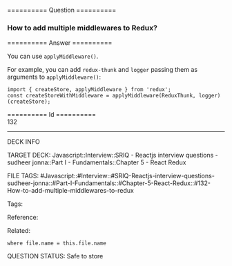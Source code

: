 ========== Question ==========  

### How to add multiple middlewares to Redux?  

========== Answer ==========  

You can use `applyMiddleware()`.

For example, you can add `redux-thunk` and `logger` passing them as arguments to `applyMiddleware()`:

<!-- codeblock-start -->
<pre><code class="hljs language-javascript"><span class="hljs-keyword">import</span> { createStore, applyMiddleware } <span class="hljs-keyword">from</span> <span class="hljs-string">'redux'</span>;
<span class="hljs-keyword">const</span> createStoreWithMiddleware = <span class="hljs-title function_">applyMiddleware</span>(<span class="hljs-title class_">ReduxThunk</span>, logger)(createStore);
</code></pre>
<!-- codeblock-end -->

========== Id ==========  
132

---

DECK INFO

TARGET DECK: Javascript::Interview::SRIQ - Reactjs interview questions - sudheer jonna::Part I - Fundamentals::Chapter 5 - React Redux

FILE TAGS: #Javascript::#Interview::#SRIQ-Reactjs-interview-questions-sudheer-jonna::#Part-I-Fundamentals::#Chapter-5-React-Redux::#132-How-to-add-multiple-middlewares-to-redux

Tags:

Reference:

Related:

```dataview
where file.name = this.file.name
```
QUESTION STATUS: Safe to store
